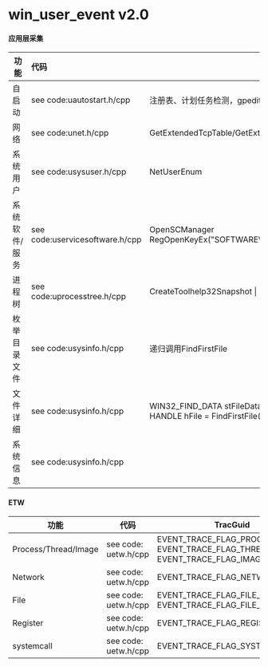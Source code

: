 # win_user_event v2.0

#### 应用层采集

| 功能          | 代码                            | API/描述                                                     |
| ------------- | :------------------------------ | ------------------------------------------------------------ |
| 自启动        | see code:uautostart.h/cpp       | 注册表、计划任务检测，gpedit.msc待定                         |
| 网络          | see code:unet.h/cpp             | GetExtendedTcpTable/GetExtendedUdpTable                      |
| 系统用户      | see code:usysuser.h/cpp         | NetUserEnum                                                  |
| 系统软件/服务 | see code:uservicesoftware.h/cpp | OpenSCManager <br>RegOpenKeyEx("SOFTWARE\\Microsoft\\Windows\\CurrentVersion\\Uninstall") |
| 进程树        | see code:uprocesstree.h/cpp     | CreateToolhelp32Snapshot \| EnumProcessModulesEx             |
| 枚举目录文件  | see code:usysinfo.h/cpp         | 递归调用FindFirstFile                                        |
| 文件详细      | see code:usysinfo.h/cpp         | WIN32_FIND_DATA stFileData = { 0 };<br>HANDLE hFile = FindFirstFile(filestr, &stFileData); |
| 系统信息      | see code:usysinfo.h/cpp         |									 |



#### ETW

| 功能                 | 代码                 | TracGuid                                                     |
| -------------------- | -------------------- | ------------------------------------------------------------ |
| Process/Thread/Image | see code: uetw.h/cpp | EVENT_TRACE_FLAG_PROCESS<br>EVENT_TRACE_FLAG_THREAD<br>EVENT_TRACE_FLAG_IMAGE_LOAD |
| Network              | see code: uetw.h/cpp | EVENT_TRACE_FLAG_NETWORK_TCPIP                               |
| File                 | see code: uetw.h/cpp | EVENT_TRACE_FLAG_FILE_IO <br>EVENT_TRACE_FLAG_FILE_IO_INIT   |
| Register             | see code: uetw.h/cpp | EVENT_TRACE_FLAG_REGISTRY                                    |
| systemcall           | see code: uetw.h/cpp | EVENT_TRACE_FLAG_SYSTEMCALL                                  |

